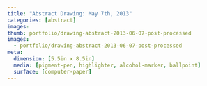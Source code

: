 ```yaml
---
title: "Abstract Drawing: May 7th, 2013"
categories: [abstract]
images:
thumb: portfolio/drawing-abstract-2013-06-07-post-processed
images:
  - portfolio/drawing-abstract-2013-06-07-post-processed
meta:
  dimension: [5.5in x 8.5in]
  media: [pigment-pen, highlighter, alcohol-marker, ballpoint]
  surface: [computer-paper]
---
```

